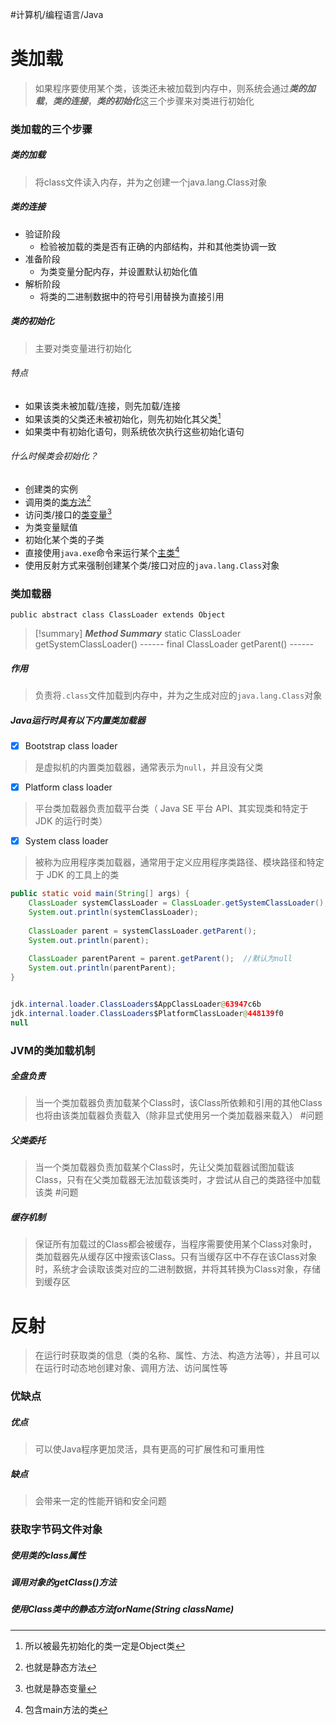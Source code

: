 #计算机/编程语言/Java 
# 类加载
>如果程序要使用某个类，该类还未被加载到内存中，则系统会通过***类的加载***，***类的连接***，***类的初始化***这三个步骤来对类进行初始化
### 类加载的三个步骤
##### 类的加载
>将class文件读入内存，并为之创建一个java.lang.Class对象
##### 类的连接
- 验证阶段
	- 检验被加载的类是否有正确的内部结构，并和其他类协调一致
- 准备阶段
	- 为类变量分配内存，并设置默认初始化值
- 解析阶段
	- 将类的二进制数据中的符号引用替换为直接引用
##### 类的初始化
>主要对类变量进行初始化
###### 特点
- 如果该类未被加载/连接，则先加载/连接
- 如果该类的父类还未被初始化，则先初始化其父类[^1]
- 如果类中有初始化语句，则系统依次执行这些初始化语句
###### 什么时候类会初始化？
- 创建类的实例
- 调用类的<u>类方法</u>[^2]
- 访问类/接口的<u>类变量</u>[^3]
- 为类变量赋值
- 初始化某个类的子类
- 直接使用`java.exe`命令来运行某个<u>主类</u>[^4]
- 使用反射方式来强制创建某个类/接口对应的`java.lang.Class`对象

[^1]:所以被最先初始化的类一定是Object类
[^2]:也就是静态方法
[^3]:也就是静态变量
[^4]:包含main方法的类

### 类加载器
```
public abstract class ClassLoader extends Object
```

>[!summary] ***Method Summary***
>static ClassLoader getSystemClassLoader()  ------
>final ClassLoader getParent()  ------

##### 作用
>负责将`.class`文件加载到内存中，并为之生成对应的`java.lang.Class`对象

##### Java运行时具有以下内置类加载器
- [x] Bootstrap class loader
>是虚拟机的内置类加载器，通常表示为`null`，并且没有父类

- [x] Platform class loader
>平台类加载器负责加载平台类（ Java SE 平台 API、其实现类和特定于 JDK 的运行时类）

- [x] System class loader
>被称为应用程序类加载器，通常用于定义应用程序类路径、模块路径和特定于 JDK 的工具上的类

```java
public static void main(String[] args) {  
    ClassLoader systemClassLoader = ClassLoader.getSystemClassLoader();  
    System.out.println(systemClassLoader);  
  
    ClassLoader parent = systemClassLoader.getParent();  
    System.out.println(parent);  
  
    ClassLoader parentParent = parent.getParent();  //默认为null
    System.out.println(parentParent);  
}


jdk.internal.loader.ClassLoaders$AppClassLoader@63947c6b
jdk.internal.loader.ClassLoaders$PlatformClassLoader@448139f0
null
```

### JVM的类加载机制
##### 全盘负责
>当一个类加载器负责加载某个Class时，该Class所依赖和引用的其他Class也将由该类加载器负责载入（除非显式使用另一个类加载器来载入）                 #问题 

##### 父类委托
>当一个类加载器负责加载某个Class时，先让父类加载器试图加载该Class，只有在父类加载器无法加载该类时，才尝试从自己的类路径中加载该类            #问题 

##### 缓存机制
>保证所有加载过的Class都会被缓存，当程序需要使用某个Class对象时，类加载器先从缓存区中搜索该Class。只有当缓存区中不存在该Class对象时，系统才会读取该类对应的二进制数据，并将其转换为Class对象，存储到缓存区


# 反射
>在运行时获取类的信息（类的名称、属性、方法、构造方法等），并且可以在运行时动态地创建对象、调用方法、访问属性等

### 优缺点
##### 优点
>可以使Java程序更加灵活，具有更高的可扩展性和可重用性

##### 缺点
>会带来一定的性能开销和安全问题

### 获取字节码文件对象
##### 使用类的class属性


##### 调用对象的getClass()方法


##### 使用Class类中的静态方法forName(String className)
































